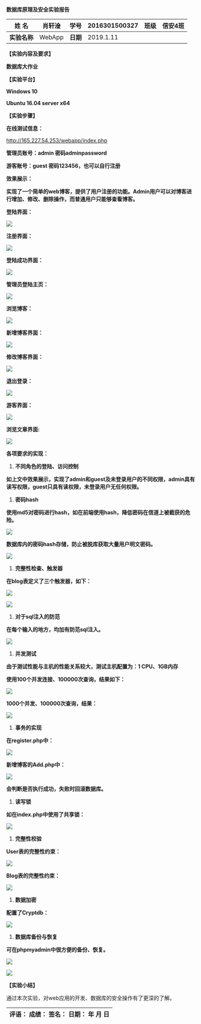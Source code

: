 **数据库原理及安全实验报告**

| **姓 名**    | 肖轩淦 | **学号** | 2016301500327 | **班级** | 信安4班 |
|--------------|--------|----------|---------------|----------|---------|
| **实验名称** | WebApp | **日期** | 2019.1.11     |          |         |

**【实验内容及要求】**

**数据库大作业**

**【实验平台】**

**Windows 10**

**Ubuntu 16.04 server x64**

**【实验步骤】**

**在线测试信息：**

<http://165.227.54.253/webapp/index.php>

**管理员账号：admin 密码adminpassword**

**游客账号：guest 密码123456，也可以自行注册**

**效果展示：**

**实现了一个简单的web博客，提供了用户注册的功能。Admin用户可以对博客进行增加、修改、删除操作，而普通用户只能够查看博客。**

**登陆界面：**

![](media/209800d0636b9ffbb869540355e1e3dd.png)

**注册界面：**

![](media/5d20ead981f588237f59ddda121c6d85.png)

**登陆成功界面：**

![](media/aeca35df10461f97431fcc20dcdfdc99.png)

**管理员登陆主页：**

![](media/a3c0f3aca0af059dd4f0d289ae0d0c63.png)

**浏览博客：**

![](media/2e5422e99f37bb5fbd54e80176d2fc57.png)

**新增博客界面：**

![](media/eab6e7277933a6266898b09c8d4cb371.png)

**修改博客界面：**

![](media/dce2208dc783bcbed4d4f69c0d7dd785.png)

**退出登录：**

![](media/292189aa2fcebd031d6a9bed420886b8.png)

**游客界面：**

![](media/7b8398512acb2ce831cf4918a9002173.png)

**浏览文章界面:**

![](media/b92cd78c2331a1a4e66ee01d0c30f74f.png)

**各项要求的实现：**

1.  **不同角色的登陆、访问控制**

**如上文中效果展示，实现了admin和guest及未登录用户的不同权限，admin具有读写权限，guest只具有读权限，未登录用户无任何权限。**

1.  **密码hash**

**使用md5对密码进行hash，如在前端使用hash，降低密码在信道上被截获的危险。**

![](media/f6a3e3a390f2ca0fa3ba24d1c9e94f73.png)

**数据库内的密码hash存储，防止被脱库获取大量用户明文密码。**

![](media/0c50ceae96123d9df73549960db55e9e.png)

1.  **完整性检查、触发器**

**在blog表定义了三个触发器，如下：**

![](media/3504ec24f852a0328aab74ee5e81f0b5.png)

![](media/b314f16212013861e2901d34f4973eff.png)

1.  **对于sql注入的防范**

**在每个输入的地方，均加有防范sql注入。**

![](media/ee073172d10fccd609a43387024b5580.png)

1.  **并发测试**

**由于测试性能与主机的性能关系较大，测试主机配置为：1 CPU、1GB内存**

**使用100个并发连接、100000次查询，结果如下：**

![](media/ef1b78fd943a7c32cba34cd611063aa9.png)

**1000个并发、100000次查询，结果：**

![](media/2e149bd43647be4782d4eb9c2b4432e3.png)

1.  **事务的实现**

**在register.php中：**

![](media/b0e09989d22d8bc339e1dda065e82d61.png)

**新增博客的Add.php中：**

![](media/805ebd68d5582576cf013128e3317cb1.png)

**会判断是否执行成功，失败时回滚数据库。**

1.  **读写锁**

**如在index.php中使用了共享锁：**

![](media/5253ea2fd0fbb3b35aeeac5e513c4444.png)

1.  **完整性校验**

**User表的完整性约束：**

![](media/e2b4100beaca5af0252ccf56886c573c.png)

**Blog表的完整性约束：**

![](media/17baa0fd81f466a870b601c973539b09.png)

1.  **数据加密**

**配置了Cryptdb：**

![](media/dd5c4c9a3aa9994849827463541b2fb1.png)

1.  **数据库备份与恢复**

**可在phpmyadmin中很方便的备份、恢复。**

![](media/fa70e2e210a36ebaf7975b1eb93c8ca1.png)

![](media/dd44456c558e09cbdf3111afe5f68452.png)

**【实验小结】**

通过本次实验，对web应用的开发、数据库的安全操作有了更深的了解。

| **评语： 成绩： 签名：**  **日期： 年 月 日** |
|-----------------------------------------------|

